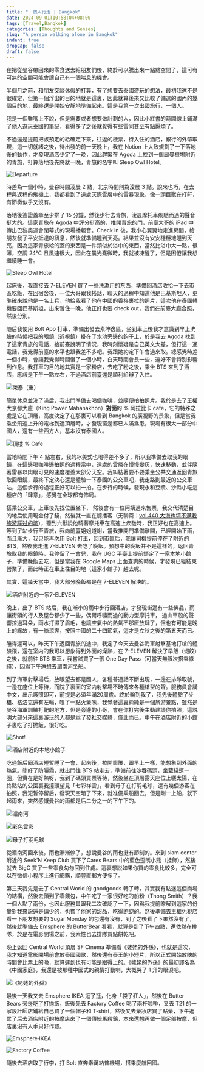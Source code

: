 ```yaml
---
title: "一個人行走 | Bangkok"
date: 2024-09-01T10:58:04+08:00
tags: [Travel,Bangkok]
categories: [Thoughts and Senses]
slug: "A person walking alone in Bangkok"
indent: true
dropCap: false
draft: false
---
```


在把從曼谷帶回來的零食送去給朋友們後，終於可以騰出來一點點空間了，這可有可無的空間可能會讓自己有一個喘息的機會。

半個月之前，和朋友交談休假的打算，有了想要去泰國遊玩的想法，最初我還不是很確定，但第一個浮出的目的地就是這裏，因此就算後來又比較了備選的國內的幾個目的地，最終還是開始安靜地準備起來。這是我第一次出國旅行，一個人。

我是一個雖嘴上不說，但是需要或者想要做計劃的人，因此小紅書的時間線上鋪滿了他人遊玩泰國的筆記，看得多了之後就覺得有些雷同甚至有點厭煩了。

不過還是提前把該預定的給確定下來，往返的機票，待入住的酒店，銀行的外幣取現，這一切就緒之後，待出發的前一天晚上，我在 Notion 上大致規劃了一下落地後的動作，才發現酒店少定了一晚，因此趕緊在 Agoda 上找到一個廊曼機場附近的青旅，打算落地後先將就一晚，青旅的名字叫 Sleep Owl Hotel。

![](https://dawnblog-1300625500.cos.ap-guangzhou.myqcloud.com/images/202409011020150.JPG "Departure")

時差為一個小時，曼谷時間淩晨 2 點，北京時間則為淩晨 3 點。說來也巧，在去程與返程的飛機上，我都看到了遠處天際雲層中的雷暴現象，像一頭巨獸在打鼾，有節奏似乎又沒有。

落地後簽證蓋章至少排了 15 分鐘，然後步行去青旅，淩晨摩托車疾馳而過的聲音挺大的。這家青旅在 Agoda 中評分挺高的，推開青旅的門，前臺大哥的 iPad 中傳出巴黎奧運會閉幕式的現場播報音。Check in 後，我小心翼翼地走進房間，給朋友發了平安抵達的訊息，然後就準備睡到天亮。結果並沒有安安穩穩地睡到天亮，因為這家青旅給的蓋的東西是一件類似於浴巾的東西，當然比浴巾大一點，很薄，空調 24℃ 且風速很大，因此在晨光熹微時，我就被凍醒了，但是困倦讓我想繼續睡一會。

![](https://dawnblog-1300625500.cos.ap-guangzhou.myqcloud.com/images/202409011021895.JPG " Sleep Owl Hotel")

起床後，我直接去 7-ELEVEN 買了一些洗漱用的东西，準備回酒店收拾一下去市區吃飯，在回宿舍後，一位大哥跟我搭話，聊天的過程中知道他是巴基斯坦人，更準確來說他是一名士兵，他給我看了他在中國的香格裏拉的照片，這次他在泰國轉機要回巴基斯坦，出來暫住一晚，他正好也要 check out，我們在前臺大廳合照，然後分別。

随后我使用 Bolt App 打車，準備出發去素坤逸區，坐到車上後我才意識到早上洗臉的時候把我的眼鏡（近視鏡）掛在了水池旁邊的鉤子上，於是我去 Agoda 找到了這家青旅的電話，給前臺說明了情況，我時刻懷疑是自己英文太差，但打這一通電話，我覺得前臺的水平也跟我差不多吧。我跟她約定下午會過來取。總感覺時差一個小時，會讓我覺得時間慢了一個小時，白天時間會長一些，還好不會特別影響到作息。我打車的目的地其實是一家粉店，去吃了粉之後，乘坐 BTS 來到了酒店，應該是下午一點左右，不過酒店前臺還是順利給辦了入住。

![](https://dawnblog-1300625500.cos.ap-guangzhou.myqcloud.com/images/202409011022483.JPG "榮泰（重）")

簡單休息並洗了澡后，我出門準備去喝個咖啡，並隨便拍拍照片。我於是去了王權大京都大廈（King Power Mahanakhon）**對面**的 % 阿拉比卡 cafe，它的特殊之處是它在頂層，高度決定了在那裏可以看到 Bangkok 的廣視野的景象，但是當我乘坐飛速上升的電梯到達頂層時，才發現窗邊都已人滿爲患，現場有很大一部分中國人，還有一些西方人，基本沒有泰國人。

![](https://dawnblog-1300625500.cos.ap-guangzhou.myqcloud.com/images/202409011020636.JPG "頂樓 % Cafe")

當地時間下午 4 點左右，我的冰美式也喝得差不多了，所以我準備去取我的眼鏡，在這邊喝咖啡邊拍照的過程當中，遠處的雲層在慢慢變灰，快速移動，並伴隨著雷暴以肉眼可見的速度覆蓋大部分天空。我糾結著要不要乘坐公共交通返回青旅取回眼鏡，最終下定決心還是體驗一下泰國的公交車吧，我走路到最近的公交車站，這個步行的過程正好可以拍一拍。在步行的時候，發現永和豆漿、沙縣小吃這種店的「肆意」，感覺在全球都有佈局。

搭乘公交車，上車後先找位置坐下， 然後會有一位阿姨過來售票，我交代清楚目的地后使用現金付了錢，然後就一直在聼播客（无聊斋：[vol.440 大海也填不满我旅游踩过的坑](https://pca.st/xws7ct5u)），聽到六獸說他騎著摩托車在高速上疾馳時，我正好也在高速上。等到了站步行至青旅，我向前臺姐姐道謝，當我推開門準備離開，已經開始下雨，而且漸大，我只能再次用 Bolt 打車，回到市區后，我讓司機提前停在了附近的 BTS，然後我走進 7-ELEVEN 去吃了晚飯。預想中的晚飯并不是這樣的，返回青旅取我的眼鏡時，我停留了一會兒，我在 UGC 平臺上提前鎖定了一家本地小館子，準備晚飯去吃，但是當我在 Google Maps 上面查詢的時候，才發現已經結束營業了，而此時正在車上往目的地（這家小館子）趕去呢。

其實，這幾天當中，我大部分晚飯都是在 7-ELEVEN 解決的。

![](https://dawnblog-1300625500.cos.ap-guangzhou.myqcloud.com/images/202409011026470.JPG "酒店附近的一家7-ELEVEN")

晚上，出了 BTS 站后，我在漸小的雨中步行回酒店，才發現街邊有一些佛龕，雨讓街頭的行人及屋台都少了一些，偶爾呼嘯而過的動力型摩托車， 過山車般的聲響掠過耳朵，雨水打濕了眉毛，也讓空氣中的熱氣不那麽放肆了，但也有可能是晚上的緣故，有一絲涼爽，按照中國的二十四節氣，這才是立秋之後的第五天而已。

睡得還可以，昨天下午返回青旅的途中，我定了今天去曼谷海軍射擊基地打槍的體驗飛，還在室内的我可以想象得到外面的燥熱，在 7-ELEVEN 解決了早飯（蝦餃）之後，就前往 BTS 乘車，我嘗試買了一張 One Day Pass（可當天無限次搭乘綠綫），因爲下午還想去湄南河坐船。 

到了海軍射擊場后，放眼望去都是國人，各種普通話不斷出現，一邊在排隊取號，一邊在座位上等待，而院子裏面的室内射擊場不時傳來各種槍型的聲。服務員會講中文，出示護照即可，前提是必須年滿20周歲。終於輪到我了，我先後體驗了步槍、格洛克還有左輪，嗅了一點火藥味，我覺著這裏純純是一個旅游景點，雖然是曼谷海軍訓練打靶的地方，但是旁邊的小哥，會在你打完後主動建議你拍照，這説明大部分來這裏游玩的人都是爲了發社交媒體，僅此而已。中午在酒店附近的小館子裏吃了打抛飯，很好吃。

![](https://dawnblog-1300625500.cos.ap-guangzhou.myqcloud.com/images/202409011048183.JPG "Shot!")

![](https://dawnblog-1300625500.cos.ap-guangzhou.myqcloud.com/images/202409011050421.JPG "酒店附近的本地小館子")

吃過飯后囘酒店短暫睡了一會，起來後，拉開窗簾，跟早上一樣，能想象到外面的熱氣。塗好了防曬霜，就出門往 BTS 站走去，準備前往沙吞碼頭，坐藍綫逛一圈，但實在是好熱呀，我到了碼頭買票等待，然後坐在頂層露天座位上曬太陽，在終點站的公園裏我擡頭望見「七彩祥雲」，看到母子在打羽毛球，還有幾個游客在拍照，我短暫停留后，發現天空暗了下來，就准備乘船回去，但是剛一上船，就下起雨來，突然感慨曼谷的雨都是后二分之一的下午下的。

![](https://dawnblog-1300625500.cos.ap-guangzhou.myqcloud.com/images/202409011037466.JPG "湄南河")

![](https://dawnblog-1300625500.cos.ap-guangzhou.myqcloud.com/images/202409011045332.JPG "彩色雲彩")

![](https://dawnblog-1300625500.cos.ap-guangzhou.myqcloud.com/images/202409011049026.JPG "母子打羽毛球")

從湄南河回來後，雨也漸漸停了，想說曼谷的雨也挺有節制的。來到 siam center 附近的 Seek'N Keep Club 買下了Cares Bears 中的藍色歪嘴小熊（挂飾），然後就去 BigC 買了一些零食匆匆回到住處。這裏想説如果你買的零食比較多，完全可以在微信小程序上進行網購，順豐直郵方便多了。

第三天我先是去了 Central World 的 goodgoods 轉了轉，其實我有點迷這個商場的結構，然後去領到了零錢包，中午吃了一家很好吃的船粉（Thong Smith）？我一個人點了兩份，也因此服務員跟我二次確認了一下，因爲我提前瞭解到這家的份量對我來説還是偏少的，也嘗了他家的甜品，吃得飽飽的。然後準備去王權免稅店看一下朋友想要的 Sugar Monday 的包還有沒有，到了之後看了下果然沒有了，然後就準備去 Emsphere 的 ButterBear 看看，就算是到了下午四點，還依然在排隊，於是在電影開場之前，我索性也去排隊買點餅乾吧。

晚上返回 Central World 頂層 SF Cinema 準備看《姥姥的外孫》，也就是這次，我才知道電影開場前會放泰國國歌，然後還有泰王的小短片，所以正式開始放映的時間會比票上的晚，就算遲到也有可能是跟得上的。《姥姥的外孫》的最初譯名為《中國家庭》，我還是被那種中國式的親情打動喇，大概哭了 1 升的眼淚吧。

![](https://dawnblog-1300625500.cos.ap-guangzhou.myqcloud.com/images/202409011041611.JPG "《姥姥的外孫》")

最後一天我又去 Emsphere IKEA 逛了逛，化身「袋子狂人」，然後在 Butter Bears 旁邊吃了打抛飯，飯後先去 Factory Coffee 喝了兩杯咖啡，又去 T21 的一家設計師店鋪給自己買了一個帽子和 T-shirt，然後又去藥妝店買了點藥，下午逛累了后去酒店附近的按摩店來了一個傳統馬殺鷄，本來還想再做一個足部按摩，但店裏沒有人手只好作罷。

![](https://dawnblog-1300625500.cos.ap-guangzhou.myqcloud.com/images/202409011039837.JPG "Emsphere·IKEA")

![](https://dawnblog-1300625500.cos.ap-guangzhou.myqcloud.com/images/202409011044020.JPG "Factory Coffee")

隨後去酒店取了行李，打 Bolt 直奔素萬納普機場，搭乘廈航回國。
